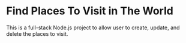 # Find Places To Visit in The World
This is a full-stack Node.js project to allow user to create, update, and delete the places to visit.
